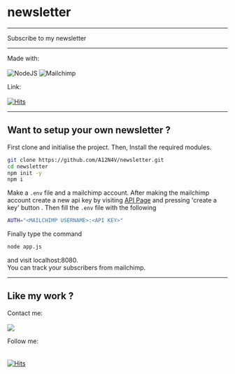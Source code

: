 # newsletter
<hr>Subscribe to my newsletter<hr>

Made with:
<br><br>
<img alt="NodeJS" src="https://img.shields.io/badge/node.js-%2343853D.svg?style=for-the-badge" />
<img alt="Mailchimp" src="https://img.shields.io/badge/Mailchimp%20API-yellow?style=for-the-badge" />

Link:<br><br>
[![Hits](https://img.shields.io/badge/newsletter-white?style=for-the-badge)](https://enigmatic-thicket-99001.herokuapp.com/)
<hr>

## Want to setup your own newsletter ?

First clone and initialise the project. Then, Install the required modules.

```sh
git clone https://github.com/A12N4V/newsletter.git
cd newsletter
npm init -y
npm i
```

Make a ```.env``` file and a mailchimp account. After making the mailchimp account create a new api key by visiting [API Page](https://us6.admin.mailchimp.com/account/api/) and pressing 'create a key' button . Then fill the ```.env``` file  with the following 

```sh
AUTH="<MAILCHIMP USERNAME>:<API KEY>"
```
Finally type the command
```sh
node app.js
```
and visit localhost:8080.<br>
You can track your subscribers from mailchimp.
<hr>

## Like my work ?
Contact me:
<br><br>
<a href = "mailto:aaarnavsssharma@gmail.com"><img src="https://img.shields.io/badge/Gmail-D14836?style=for-the-badge&logo=gmail&logoColor=white"></a>  

Follow me:<br>
<br><br>
[![Hits](https://img.shields.io/badge/github-000?style=for-the-badge&logo=GITHUB&logoColor=white)](https://github.com/A12N4V)
